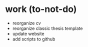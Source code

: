 work (to-not-do)
==================================

* reorganize cv
* reorganize classic thesis template
* update website
* add scripts to github
